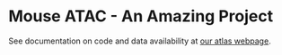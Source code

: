 # Mouse ATAC - An Amazing Project
See documentation on code and data availability at [our atlas webpage](http://atlas.gs.washington.edu/mouse-atac). 
